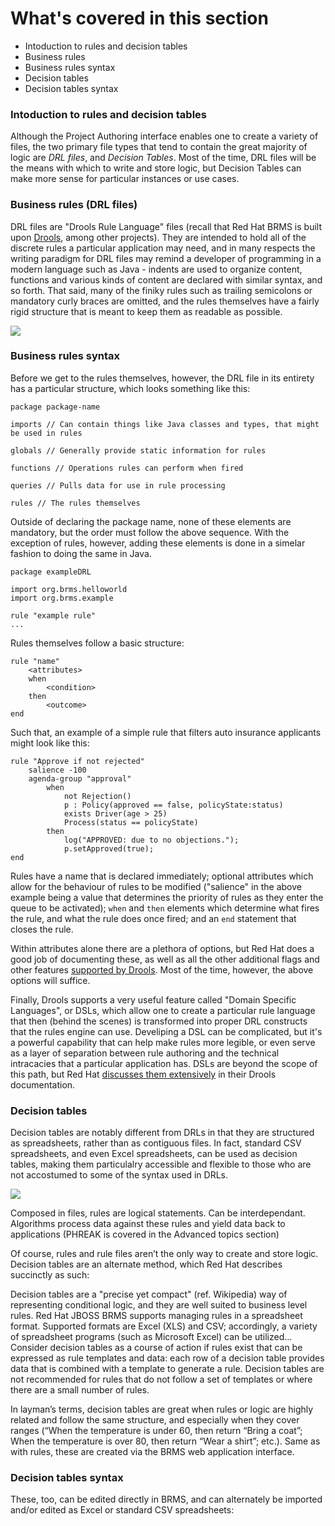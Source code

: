 <!--
{
"name": "part-four-rule-authoring-101",
"version" : "0.1",
"title" : "Part IV: Rule authoring 101",
"description" : "An introduction to creating business rules, decision tables, and related logical constructs.",
"homepage" : "https://github.com/outlearn-content/outlearn-modules",
"freshnessDate" : 2015-07-08,
"license" : "CC BY 4.0"
}
-->

<!-- @section -->

# What's covered in this section

* Intoduction to rules and decision tables
* Business rules
* Business rules syntax
* Decision tables
* Decision tables syntax


<!-- @section -->

### Intoduction to rules and decision tables

Although the Project Authoring interface enables one to create a variety of files, the two primary file types that tend to contain the great majority of logic are _DRL files_, and _Decision Tables_. Most of the time, DRL files will be the means with which to write and store logic, but Decision Tables can make more sense for particular instances or use cases.

<!-- @section -->

### Business rules (DRL files)

DRL files are "Drools Rule Language" files (recall that Red Hat BRMS is built upon [Drools](http://drools.org/), among other projects). They are intended to hold all of the discrete rules a particular application may need, and in many respects the writing paradigm for DRL files may remind a developer of programming in a modern language such as Java - indents are used to organize content, functions and various kinds of content are declared with similar syntax, and so forth. That said, many of the finiky rules such as trailing semicolons or mandatory curly braces are omitted, and the rules themselves have a fairly rigid structure that is meant to keep them as readable as possible.

![](https://cloud.githubusercontent.com/assets/15032492/10436472/8f620c10-70f4-11e5-9647-605a79e2ad08.png)

<!-- @section -->

### Business rules syntax

Before we get to the rules themselves, however, the DRL file in its entirety has a particular structure, which looks something like this:

```drl
package package-name

imports // Can contain things like Java classes and types, that might be used in rules

globals // Generally provide static information for rules

functions // Operations rules can perform when fired

queries // Pulls data for use in rule processing

rules // The rules themselves
```

Outside of declaring the package name, none of these elements are mandatory, but the order must follow the above sequence. With the exception of rules, however, adding these elements is done in a simelar fashion to doing the same in Java.

```drl
package exampleDRL

import org.brms.helloworld
import org.brms.example

rule "example rule"
...
```

Rules themselves follow a basic structure:

```drl
rule "name"
	<attributes>
	when
		<condition>
	then
		<outcome>
end
```

Such that, an example of a simple rule that filters auto insurance applicants might look like this:

```drl
rule "Approve if not rejected"
	salience -100
	agenda-group "approval"
		when
			not Rejection() 
			p : Policy(approved == false, policyState:status)
			exists Driver(age > 25)
			Process(status == policyState)
		then
			log("APPROVED: due to no objections."); 
			p.setApproved(true);
end
```

Rules have a name that is declared immediately; optional attributes which allow for the behaviour of rules to be modified ("salience" in the above example being a value that determines the priority of rules as they enter the queue to be activated); `when` and `then` elements which determine what fires the rule, and what the rule does once fired; and an `end` statement that closes the rule.

Within attributes alone there are a plethora of options, but Red Hat does a good job of documenting these, as well as all the other additional flags and other features [supported by Drools](http://docs.jboss.org/drools/release/6.3.0.Final/drools-docs/html/index.html). Most of the time, however, the above options will suffice.

Finally, Drools supports a very useful feature called "Domain Specific Languages", or DSLs, which allow one to create a particular rule language that then (behind the scenes) is transformed into proper DRL constructs that the rules engine can use. Develiping a DSL can be complicated, but it's a powerful capability that can help make rules more legible, or even serve as a layer of separation between rule authoring and the technical intracacies that a particular application has. DSLs are beyond the scope of this path, but Red Hat [discusses them extensively](http://docs.jboss.org/drools/release/6.3.0.Final/drools-docs/html/ch08.html#d0e11300) in their Drools documentation.

<!-- @section -->

### Decision tables

Decision tables are notably different from DRLs in that they are structured as spreadsheets, rather than as contiguous files. In fact, standard CSV spreadsheets, and even Excel spreadsheets, can be used as decision tables, making them particulalry accessible and flexible to those who are not accostumed to some of the syntax used in DRLs.

![](https://cloud.githubusercontent.com/assets/15032492/10436458/779a4250-70f4-11e5-80cc-a5c4bda2f35b.png)

Composed in files, rules are logical statements. Can be interdependant. Algorithms process data against these rules and yield data back to applications (PHREAK is covered in the Advanced topics section)


Of course, rules and rule files aren’t the only way to create and store logic. Decision tables are an alternate method, which Red Hat describes succinctly as such:

Decision tables are a "precise yet compact" (ref. Wikipedia) way of representing conditional logic, and they are well suited to business level rules. Red Hat JBOSS BRMS supports managing rules in a spreadsheet format. Supported formats are Excel (XLS) and CSV; accordingly, a variety of spreadsheet programs (such as Microsoft Excel) can be utilized… Consider decision tables as a course of action if rules exist that can be expressed as rule templates and data: each row of a decision table provides data that is combined with a template to generate a rule. Decision tables are not recommended for rules that do not follow a set of templates or where there are a small number of rules.

In layman’s terms, decision tables are great when rules or logic are highly related and follow the same structure, and especially when they cover ranges (“When the temperature is under 60, then return “Bring a coat”; When the temperature is over 80, then return “Wear a shirt”; etc.). Same as with rules, these are created via the BRMS web application interface.

<!-- @section -->

### Decision tables syntax

These, too, can be edited directly in BRMS, and can alternately be imported and/or edited as Excel or standard CSV spreadsheets:

<!-- @end -->

